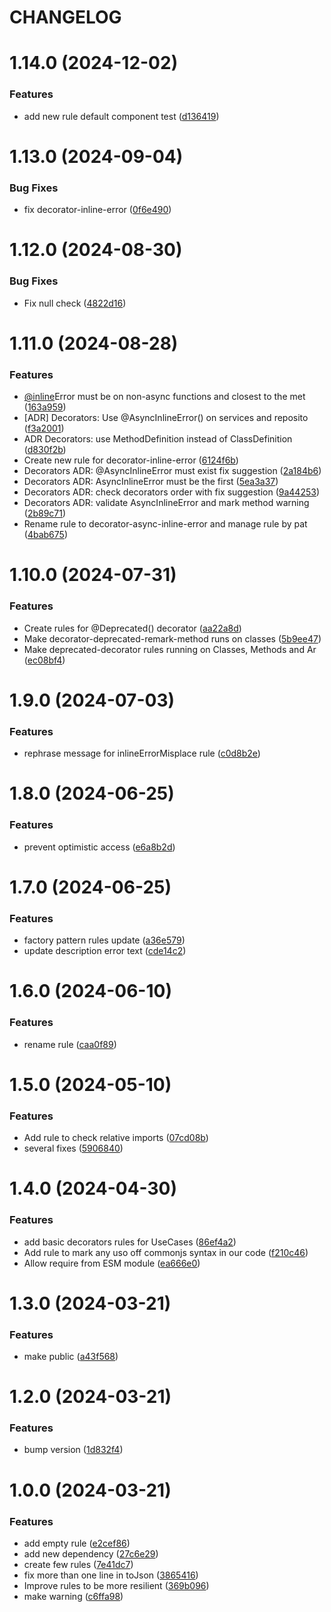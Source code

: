 # CHANGELOG

# 1.14.0 (2024-12-02)


### Features

* add new rule default component test ([d136419](https://github.com/SUI-Components/sui/commit/d1364193fd916bae0a749edb8b12adfc9b185676))



# 1.13.0 (2024-09-04)


### Bug Fixes

* fix decorator-inline-error ([0f6e490](https://github.com/SUI-Components/sui/commit/0f6e490e0fbb7bf27563e2b451b6a18d3c8bba40))



# 1.12.0 (2024-08-30)


### Bug Fixes

* Fix null check ([4822d16](https://github.com/SUI-Components/sui/commit/4822d16a9b470e0c1bac687c955030be5476f5fa))



# 1.11.0 (2024-08-28)


### Features

* [@inline](https://github.com/inline)Error must be on non-async functions and closest to the met ([163a959](https://github.com/SUI-Components/sui/commit/163a9594119a3fb9e93d5a0b6382e35f3be0844c))
* [ADR] Decorators: Use @AsyncInlineError() on services and reposito ([f3a2001](https://github.com/SUI-Components/sui/commit/f3a2001ecfbc654e979a592b59b84a0d14fc6bc8))
* ADR Decorators: use MethodDefinition instead of ClassDefinition ([d830f2b](https://github.com/SUI-Components/sui/commit/d830f2bfe73e1773d289912c9e7732a47061c9c0))
* Create new rule for decorator-inline-error ([6124f6b](https://github.com/SUI-Components/sui/commit/6124f6b896fe5fbbf2436089d722f6716cf81263))
* Decorators ADR: @AsyncInlineError must exist fix suggestion ([2a184b6](https://github.com/SUI-Components/sui/commit/2a184b604f4384a8fbef5bc21d48f6c276fa4d47))
* Decorators ADR: AsyncInlineError must be the first ([5ea3a37](https://github.com/SUI-Components/sui/commit/5ea3a37cf874f722adfa43ecafb6a6bca4c1dfc5))
* Decorators ADR: check decorators order with fix suggestion ([9a44253](https://github.com/SUI-Components/sui/commit/9a442539ffb743071c9346fa5a786f36d251bcbb))
* Decorators ADR: validate AsyncInlineError and mark method warning ([2b89c71](https://github.com/SUI-Components/sui/commit/2b89c71fa8701345fde3c40e4c9c6b2e8aaffbf7))
* Rename rule to decorator-async-inline-error and manage rule by pat ([4bab675](https://github.com/SUI-Components/sui/commit/4bab67534567a5801e6f8eda125369f21bcc3387))



# 1.10.0 (2024-07-31)


### Features

* Create rules for @Deprecated() decorator ([aa22a8d](https://github.com/SUI-Components/sui/commit/aa22a8dfec796998c4f3d52c7154a3dd643c458a))
* Make decorator-deprecated-remark-method runs on classes ([5b9ee47](https://github.com/SUI-Components/sui/commit/5b9ee47f596cd516d6204adeac0e03a8bf9cb8b1))
* Make deprecated-decorator rules running on Classes, Methods and Ar ([ec08bf4](https://github.com/SUI-Components/sui/commit/ec08bf4bd5af6f4466f0d2291d0e8f4efcb6971a))



# 1.9.0 (2024-07-03)


### Features

* rephrase message for inlineErrorMisplace rule ([c0d8b2e](https://github.com/SUI-Components/sui/commit/c0d8b2e9b52213edef9ce1753dcdc87807d00fc3))



# 1.8.0 (2024-06-25)


### Features

* prevent optimistic access ([e6a8b2d](https://github.com/SUI-Components/sui/commit/e6a8b2d8510fe79156cf4725e757d8c342de3625))



# 1.7.0 (2024-06-25)


### Features

* factory pattern rules update ([a36e579](https://github.com/SUI-Components/sui/commit/a36e5796147bde8e946295a9cd8285aeb9b11181))
* update description error text ([cde14c2](https://github.com/SUI-Components/sui/commit/cde14c28ec905b23c82aca984cb0dd6ca030da9f))



# 1.6.0 (2024-06-10)


### Features

* rename rule ([caa0f89](https://github.com/SUI-Components/sui/commit/caa0f89372b79f5045afe5baa93812d787c4a844))



# 1.5.0 (2024-05-10)


### Features

* Add rule to check relative imports ([07cd08b](https://github.com/SUI-Components/sui/commit/07cd08b2aad3edc0f72a6cd1d081360d02a6e501))
* several fixes ([5906840](https://github.com/SUI-Components/sui/commit/5906840c1072afea5ceda3dc21f106fd6a8fcc80))



# 1.4.0 (2024-04-30)


### Features

* add basic decorators rules for UseCases ([86ef4a2](https://github.com/SUI-Components/sui/commit/86ef4a25ee642b6a1fe2cdb134958a342f13edcf))
* Add rule to mark any uso off commonjs syntax in our code ([f210c46](https://github.com/SUI-Components/sui/commit/f210c46717117b4132a3586a2e2fe2548a4a51d2))
* Allow require from ESM module ([ea666e0](https://github.com/SUI-Components/sui/commit/ea666e0495246e15d209aac2a8ad1acc477430a1))



# 1.3.0 (2024-03-21)


### Features

* make public ([a43f568](https://github.com/SUI-Components/sui/commit/a43f5687fbe42ac970b18a1d1ecd918605a17234))



# 1.2.0 (2024-03-21)


### Features

* bump version ([1d832f4](https://github.com/SUI-Components/sui/commit/1d832f4b3efc651910a9b339286e5ac9693100bc))



# 1.0.0 (2024-03-21)


### Features

* add empty rule ([e2cef86](https://github.com/SUI-Components/sui/commit/e2cef862c94d6c0e8d8ea3f67df5e33a1dbaa6ae))
* add new dependency ([27c6e29](https://github.com/SUI-Components/sui/commit/27c6e29eed1b33f2fb5a06cff53413717a88a856))
* create few rules ([7e41dc7](https://github.com/SUI-Components/sui/commit/7e41dc7323cbe9dc782d3eb78a90fef651b72e19))
* fix more than one line in toJson ([3865416](https://github.com/SUI-Components/sui/commit/3865416ff0553fb36593a9cb138bd15c4cc29775))
* Improve rules to be more resilient ([369b096](https://github.com/SUI-Components/sui/commit/369b096faf6ff77791d41eac9b136ff68ff814b8))
* make warning ([c6ffa98](https://github.com/SUI-Components/sui/commit/c6ffa98cea6b262be5d203eaa91de5b82444aa46))